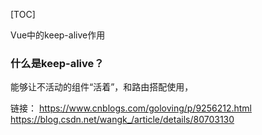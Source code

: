 [TOC]

Vue中的keep-alive作用


###  什么是keep-alive？

能够让不活动的组件“活着”，和路由搭配使用，



链接：
https://www.cnblogs.com/goloving/p/9256212.html
https://blog.csdn.net/wangk_/article/details/80703130

